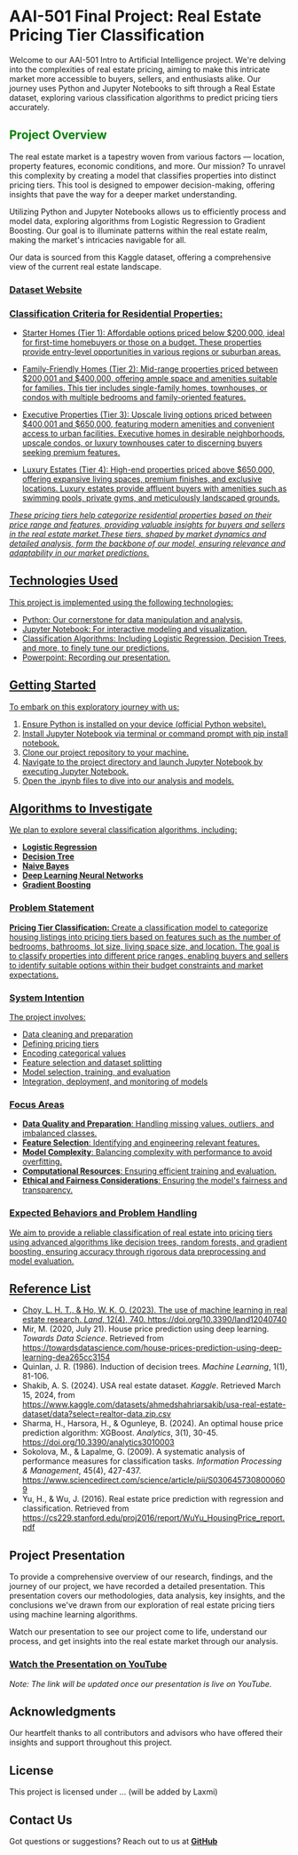 # AAI-501 Final Project: Real Estate Pricing Tier Classification

Welcome to our AAI-501 Intro to Artificial Intelligence project. We're delving into the complexities of real estate pricing, aiming to make this intricate market more accessible to buyers, sellers, and enthusiasts alike. Our journey uses Python and Jupyter Notebooks to sift through a Real Estate dataset, exploring various classification algorithms to predict pricing tiers accurately.

## <span style="color:green;">**Project Overview**</span>

The real estate market is a tapestry woven from various factors — location, property features, economic conditions, and more. Our mission? To unravel this complexity by creating a model that classifies properties into distinct pricing tiers. This tool is designed to empower decision-making, offering insights that pave the way for a deeper market understanding.

Utilizing Python and Jupyter Notebooks allows us to efficiently process and model data, exploring algorithms from Logistic Regression to Gradient Boosting. Our goal is to illuminate patterns within the real estate realm, making the market's intricacies navigable for all.

Our data is sourced from this Kaggle dataset, offering a comprehensive view of the current real estate landscape.
### **<a href="https://www.kaggle.com/datasets/ahmedshahriarsakib/usa-real-estate-dataset/data?select=realtor-data.zip.csv">Dataset Website**

### **Classification Criteria for Residential Properties:**

* Starter Homes (Tier 1): Affordable options priced below $200,000, ideal for first-time homebuyers or those on a budget. These properties provide entry-level opportunities in various regions or suburban areas.

* Family-Friendly Homes (Tier 2): Mid-range properties priced between $200,001 and $400,000, offering ample space and amenities suitable for families. This tier includes single-family homes, townhouses, or condos with multiple bedrooms and family-oriented features.

* Executive Properties (Tier 3): Upscale living options priced between $400,001 and $650,000, featuring modern amenities and convenient access to urban facilities. Executive homes in desirable neighborhoods, upscale condos, or luxury townhouses cater to discerning buyers seeking premium features.

* Luxury Estates (Tier 4): High-end properties priced above $650,000, offering expansive living spaces, premium finishes, and exclusive locations. Luxury estates provide affluent buyers with amenities such as swimming pools, private gyms, and meticulously landscaped grounds.

<i>These pricing tiers help categorize residential properties based on their price range and features, providing valuable insights for buyers and sellers in the real estate market.These tiers, shaped by market dynamics and detailed analysis, form the backbone of our model, ensuring relevance and adaptability in our market predictions.</i>

## **Technologies Used**

This project is implemented using the following technologies:
* Python: Our cornerstone for data manipulation and analysis.
* Jupyter Notebook: For interactive modeling and visualization.
* Classification Algorithms: Including Logistic Regression, Decision Trees, and more, to finely tune our predictions.
* Powerpoint: Recording our presentation.

## **Getting Started**

To embark on this exploratory journey with us:

1. Ensure Python is installed on your device (official Python website).
2. Install Jupyter Notebook via terminal or command prompt with pip install notebook.
3. Clone our project repository to your machine.
4. Navigate to the project directory and launch Jupyter Notebook by executing Jupyter Notebook.
5. Open the .ipynb files to dive into our analysis and models.

## **Algorithms to Investigate**

We plan to explore several classification algorithms, including:
- **Logistic Regression**
- **Decision Tree**
- **Naive Bayes**
- **Deep Learning Neural Networks**
- **Gradient Boosting**

### **Problem Statement**

**Pricing Tier Classification:** Create a classification model to categorize housing listings into pricing tiers based on features such as the number of bedrooms, bathrooms, lot size, living space size, and location. The goal is to classify properties into different price ranges, enabling buyers and sellers to identify suitable options within their budget constraints and market expectations. 

### **System Intention**

The project involves:
- Data cleaning and preparation
- Defining pricing tiers
- Encoding categorical values
- Feature selection and dataset splitting
- Model selection, training, and evaluation
- Integration, deployment, and monitoring of models

### **Focus Areas**

- **Data Quality and Preparation**: Handling missing values, outliers, and imbalanced classes.
- **Feature Selection**: Identifying and engineering relevant features.
- **Model Complexity**: Balancing complexity with performance to avoid overfitting.
- **Computational Resources**: Ensuring efficient training and evaluation.
- **Ethical and Fairness Considerations**: Ensuring the model's fairness and transparency.

### **Expected Behaviors and Problem Handling**

We aim to provide a reliable classification of real estate into pricing tiers using advanced algorithms like decision trees, random forests, and gradient boosting, ensuring accuracy through rigorous data preprocessing and model evaluation.

## **Reference List**

- Choy, L. H. T., & Ho, W. K. O. (2023). The use of machine learning in real estate research. *Land*, 12(4), 740. https://doi.org/10.3390/land12040740
- Mir, M. (2020, July 21). House price prediction using deep learning. *Towards Data Science*. Retrieved from https://towardsdatascience.com/house-prices-prediction-using-deep-learning-dea265cc3154
- Quinlan, J. R. (1986). Induction of decision trees. *Machine Learning*, 1(1), 81-106.
- Shakib, A. S. (2024). USA real estate dataset. *Kaggle*. Retrieved March 15, 2024, from https://www.kaggle.com/datasets/ahmedshahriarsakib/usa-real-estate-dataset/data?select=realtor-data.zip.csv
- Sharma, H., Harsora, H., & Ogunleye, B. (2024). An optimal house price prediction algorithm: XGBoost. *Analytics*, 3(1), 30-45. https://doi.org/10.3390/analytics3010003
- Sokolova, M., & Lapalme, G. (2009). A systematic analysis of performance measures for classification tasks. *Information Processing & Management*, 45(4), 427-437. https://www.sciencedirect.com/science/article/pii/S0306457308000609
- Yu, H., & Wu, J. (2016). Real estate price prediction with regression and classification. Retrieved from https://cs229.stanford.edu/proj2016/report/WuYu_HousingPrice_report.pdf

## **Project Presentation**

To provide a comprehensive overview of our research, findings, and the journey of our project, we have recorded a detailed presentation. This presentation covers our methodologies, data analysis, key insights, and the conclusions we've drawn from our exploration of real estate pricing tiers using machine learning algorithms.

Watch our presentation to see our project come to life, understand our process, and get insights into the real estate market through our analysis.

### <a href="https://www.youtube.com/watch?v=video_id" target="_blank">**Watch the Presentation on YouTube**</a>

<I>Note: The link will be updated once our presentation is live on YouTube.</i>

## **Acknowledgments**

Our heartfelt thanks to all contributors and advisors who have offered their insights and support throughout this project.

## License
This project is licensed under ... (will be added by Laxmi)

## **Contact Us**
Got questions or suggestions? Reach out to us at **<a href="https://github.com/oxayavongsa/aai-501-final-team-4">GitHub**


<!-- Include more sections as needed -->
